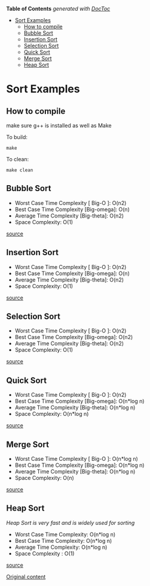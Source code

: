 <!-- START doctoc generated TOC please keep comment here to allow auto update -->
<!-- DON'T EDIT THIS SECTION, INSTEAD RE-RUN doctoc TO UPDATE -->
**Table of Contents**  *generated with [DocToc](https://github.com/thlorenz/doctoc)*

- [Sort Examples](#sort-examples)
  - [How to compile](#how-to-compile)
  - [Bubble Sort](#bubble-sort)
  - [Insertion Sort](#insertion-sort)
  - [Selection Sort](#selection-sort)
  - [Quick Sort](#quick-sort)
  - [Merge Sort](#merge-sort)
  - [Heap Sort](#heap-sort)

<!-- END doctoc generated TOC please keep comment here to allow auto update -->

# Sort Examples

## How to compile
make sure g++ is installed as well as Make

To build:
```
make
```

To clean:
```
make clean
```

## Bubble Sort
* Worst Case Time Complexity [ Big-O ]: O(n2)
* Best Case Time Complexity [Big-omega]: O(n)
* Average Time Complexity [Big-theta]: O(n2)
* Space Complexity: O(1)

[source](src/bubblesort.c)

## Insertion Sort
* Worst Case Time Complexity [ Big-O ]: O(n2)
* Best Case Time Complexity [Big-omega]: O(n)
* Average Time Complexity [Big-theta]: O(n2)
* Space Complexity: O(1)

[source](src/insertionsort.c++)

## Selection Sort
* Worst Case Time Complexity [ Big-O ]: O(n2)
* Best Case Time Complexity [Big-omega]: O(n2)
* Average Time Complexity [Big-theta]: O(n2)
* Space Complexity: O(1)

[source](src/selectionsort.c)

## Quick Sort
* Worst Case Time Complexity [ Big-O ]: O(n2)
* Best Case Time Complexity [Big-omega]: O(n*log n)
* Average Time Complexity [Big-theta]: O(n*log n)
* Space Complexity: O(n*log n)

[source](src/quicksort.c)

## Merge Sort
* Worst Case Time Complexity [ Big-O ]: O(n*log n)
* Best Case Time Complexity [Big-omega]: O(n*log n)
* Average Time Complexity [Big-theta]: O(n*log n)
* Space Complexity: O(n)

[source](src/mergesort.c)

## Heap Sort
*Heap Sort is very fast and is widely used for sorting*
* Worst Case Time Complexity: O(n*log n)
* Best Case Time Complexity: O(n*log n)
* Average Time Complexity: O(n*log n)
* Space Complexity : O(1)

[source](src/heapsort.c++)

[Original content](https://www.studytonight.com/data-structures)
